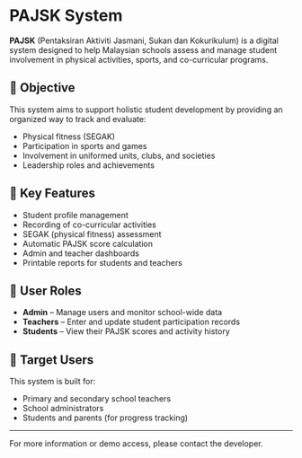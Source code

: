 # PAJSK System

**PAJSK** (Pentaksiran Aktiviti Jasmani, Sukan dan Kokurikulum) is a digital system designed to help Malaysian schools assess and manage student involvement in physical activities, sports, and co-curricular programs.

## 🎯 Objective

This system aims to support holistic student development by providing an organized way to track and evaluate:
- Physical fitness (SEGAK)
- Participation in sports and games
- Involvement in uniformed units, clubs, and societies
- Leadership roles and achievements

## 🧩 Key Features

- Student profile management
- Recording of co-curricular activities
- SEGAK (physical fitness) assessment
- Automatic PAJSK score calculation
- Admin and teacher dashboards
- Printable reports for students and teachers

## 👥 User Roles

- **Admin** – Manage users and monitor school-wide data
- **Teachers** – Enter and update student participation records
- **Students** – View their PAJSK scores and activity history

## 🏫 Target Users

This system is built for:
- Primary and secondary school teachers
- School administrators
- Students and parents (for progress tracking)

---

For more information or demo access, please contact the developer.
